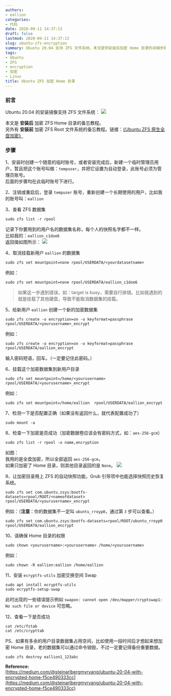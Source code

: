 ```yaml
---
authors:
- eallion
categories:
- 代码
date: 2020-09-11 14:37:13
draft: false
lastmod: 2020-09-11 14:37:13
slug: ubuntu-zfs-encryption
summary: Ubuntu 20.04 支持 ZFS 文件系统，本文提供安装后加密 Home 目录的详细步骤。首先创建临时管理员账号，随后新建长期用户并取消其数据集挂载，接着创建加密数据集并挂载到用户目录，配置自动快照功能并确保权限正确，最后加密交换空间并验证配置。注意备份数据以避免误操作导致丢失！
tags:
- Ubuntu
- ZFS
- encryption
- 加密
- Linux
title: Ubuntu ZFS 加密 Home 目录
---
```

### 前言

Ubuntu 20.04 的安装镜像支持 ZFS 文件系统：
![](/assets/images/posts/2020/09/install.png)

本文是 **安装后** 加密 ZFS Home 目录的备忘教程。  
另外有 **安装前** 加密 ZFS Root 文件系统的备忘教程。链接：[《Ubuntu ZFS 原生全盘加密》](https://eallion.com/ubuntu-zfs-root-encryption)

### 步骤

1、安装时创建一个随意的临时账号，或者安装完成后，新建一个临时管理员用户，暂且把这个账号叫做：`tempuser`，并把它设置为自动登录，此账号必须为管理员账号。  
后面的步骤均在此临时账号下进行。

2、注销或重启后，登录 `tempuser` 账号，重新创建一个长期使用的用户，比如我的账号叫：`eallion`

3、查看 ZFS 数据集

```
sudo zfs list -r rpool
```

记录下你要用到的用户名的数据集名称，每个人的快照名字都不一样。  
比如我的：`eallion_c1doe6`  
返回值如图所示：
![](/assets/images/posts/2020/09/rpoollist.png)

4、取消挂载新用户 `eallion` 的数据集

```
sudo zfs set mountpoint=none rpool/USERDATA/<yourdatasetname>
```

例如：

```
sudo zfs set mountpoint=none rpool/USERDATA/eallion_c1doe6
```

> 如果这一步遇到错误，如：target is busy，需要自行排错。比如我遇到的就是挂载了其他硬盘，导致不能取消数据集的挂载。

5、给新用户 `eallion` 创建一个新的加密数据集

```
sudo zfs create -o encryption=on -o keyformat=passphrase rpool/USERDATA/<yourusername>_encrypt
```

例如：

```
sudo zfs create -o encryption=on -o keyformat=passphrase rpool/USERDATA/eallion_encrypt
```

输入密码短语，回车。（一定要记住此密码。）

6、挂载这个加密数据集到新用户目录

```
sudo zfs set mountpoint=/home/<yourusername>  rpool/USERDATA/<yourusername>_encrypt
```

例如：

```
sudo zfs set mountpoint=/home/eallion  rpool/USERDATA/eallion_encrypt
```

7、检测一下是否配置正确（如果没有返回什么，就代表配置成功了）

```
sudo mount -a
```

8、检查一下加密是否成功（加密数据卷应该会有密码方式，如：`aes-256-gcm`）

```
sudo zfs list -r rpool -o name,encryption
```

如图：  
我用的是全盘加密，所以全部返回 `aes-256-gcm`，  
如果只加密了 Home 目录，则其他目录返回的是 `None`。
![](/assets/images/posts/2020/09/encryption.png)

9、让加密目录用上 ZFS 的自动快照功能，Grub 引导项中也能选择快照历史恢复系统。

```
sudo zfs set com.ubuntu.zsys:bootfs-datasets=rpool/ROOT/<nameofdataset> rpool/USERDATA/<yourusername>_encrypt
```

例如：（**注意**：你的数据集不一定叫 `ubuntu_rroyp0`，通过第 `3` 步可以查看。）

```
sudo zfs set com.ubuntu.zsys:bootfs-datasets=rpool/ROOT/ubuntu_rroyp0 rpool/USERDATA/eallion_encrypt
```

10、请确保 Home 目录的权限

```
sudo chown <yourusername>:<yourusername> /home/<yourusername>
```

例如：

```
sudo chown -R eallion:eallion /home/eallion
```

11、安装 `ecryptfs-utils` 加密交换空间 Swap

```
sudo apt install ecryptfs-utils
sudo ecryptfs-setup-swap
```

此时出现的一些错误提示例如 `swapon: cannot open /dev/mapper/cryptswap1: No such file or device` 可忽略。

12、查看一下是否成功

```
cat /etc/fstab
cat /etc/crypttab
```

PS、如果有多余的用户目录数据集占用空间，比如使用一段时间后才想起来想加密 Home 目录，老的数据集可以通过命令销毁，不过一定要记得备份重要数据。

```
sudo zfs destroy eallion1_123abc
```

**Reference:**  
[https://medium.com/@steinarlbergmyrvang/ubuntu-20-04-with-encrypted-home-f5ce490333cc](https://medium.com/@steinarlbergmyrvang/ubuntu-20-04-with-encrypted-home-f5ce490333cc)